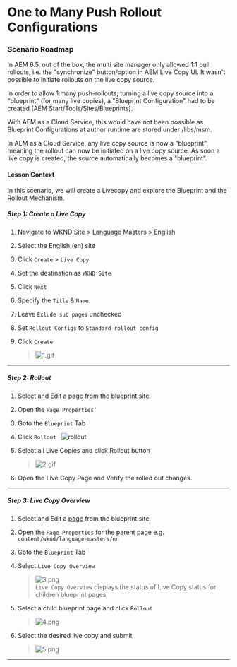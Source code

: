 
# One to Many Push Rollout Configurations 

### Scenario Roadmap

In AEM 6.5, out of the box, the multi site manager only allowed 1:1 pull rollouts, i.e. the "synchronize" button/option in AEM Live Copy UI. It wasn't possible to initiate rollouts on the live copy source.

In order to allow 1:many push-rollouts, turning a live copy source into a "blueprint" (for many live copies), a "Blueprint Configuration" had to be created (AEM Start/Tools/Sites/Blueprints).

With AEM as a Cloud Service, this would have not been possible as Blueprint Configurations at author runtime are stored under /libs/msm.

In AEM as a Cloud Service, any live copy source is now a "blueprint", meaning the rollout can now be initiated on a live copy source. As soon a live copy is created, the source automatically becomes a "blueprint".

#### Lesson Context

In this scenario, we will create a Livecopy and explore the Blueprint and the Rollout Mechanism.

##### Step 1: Create a Live Copy

1. Navigate to WKND Site > Language Masters > English
2. Select the English (en) site
3. Click ` Create ` > ` Live Copy `
4. Set the destination as ` WKND Site `
5. Click ` Next `
6. Specify the ` Title ` & ` Name `.
7. Leave ` Exlude sub pages ` unchecked
8. Set ` Rollout Configs ` to ` Standard rollout config ` 
9. Click ` Create `

     > ![1.gif](./images/1.gif)

---

##### Step 2: Rollout

1. Select and Edit a [page](http://localhost:4502/editor.html/content/wknd/language-masters/en/magazine.html) from the blueprint site.
2. Open the ` Page Properties `
3. Goto the ` Blueprint ` Tab
4. Click ` Rollout  ` ![rollout](./images/2.png)
5. Select all Live Copies and click Rollout button

    > ![2.gif](./images/2.gif)

6. Open the Live Copy Page and Verify the rolled out changes.

---

##### Step 3: Live Copy Overview
 
 1. Select and Edit a [page](http://localhost:4502/editor.html/content/wknd/language-masters/en/magazine.html) from the blueprint site.
2. Open the ` Page Properties ` for the parent page e.g. ` content/wknd/language-masters/en `
3. Goto the ` Blueprint ` Tab
4. Select ` Live Copy Overview `

    > ![3.png](./images/3.png)<br>
    > ` Live Copy Overview ` displays the status of Live Copy status for children blueprint pages 
5. Select a child blueprint page and click ` Rollout `

    > ![4.png](./images/4.png)

6. Select the desired live copy and submit

    > ![5.png](./images/5.png)


----
